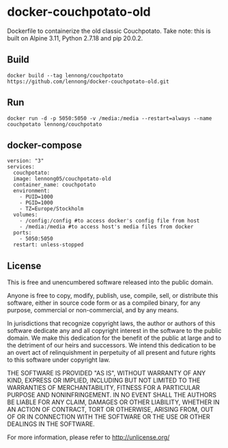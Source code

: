 # docker-couchpotato-old

Dockerfile to containerize the old classic Couchpotato.
Take note: this is built on Alpine 3.11, Python 2.7.18 and pip 20.0.2.

## Build

    docker build --tag lennong/couchpotato https://github.com/lennong/docker-couchpotato-old.git

## Run

    docker run -d -p 5050:5050 -v /media:/media --restart=always --name couchpotato lennong/couchpotato

## docker-compose

    version: "3"
    services:
      couchpotato:
      image: lennong05/couchpotato-old
      container_name: couchpotato
      environment:
        - PUID=1000
        - PGID=1000
        - TZ=Europe/Stockholm
      volumes:
        - /config:/config #to access docker's config file from host
        - /media:/media #to access host's media files from docker
      ports:
        - 5050:5050
      restart: unless-stopped

## License

This is free and unencumbered software released into the public domain.

Anyone is free to copy, modify, publish, use, compile, sell, or
distribute this software, either in source code form or as a compiled
binary, for any purpose, commercial or non-commercial, and by any
means.

In jurisdictions that recognize copyright laws, the author or authors
of this software dedicate any and all copyright interest in the
software to the public domain. We make this dedication for the benefit
of the public at large and to the detriment of our heirs and
successors. We intend this dedication to be an overt act of
relinquishment in perpetuity of all present and future rights to this
software under copyright law.

THE SOFTWARE IS PROVIDED "AS IS", WITHOUT WARRANTY OF ANY KIND,
EXPRESS OR IMPLIED, INCLUDING BUT NOT LIMITED TO THE WARRANTIES OF
MERCHANTABILITY, FITNESS FOR A PARTICULAR PURPOSE AND NONINFRINGEMENT.
IN NO EVENT SHALL THE AUTHORS BE LIABLE FOR ANY CLAIM, DAMAGES OR
OTHER LIABILITY, WHETHER IN AN ACTION OF CONTRACT, TORT OR OTHERWISE,
ARISING FROM, OUT OF OR IN CONNECTION WITH THE SOFTWARE OR THE USE OR
OTHER DEALINGS IN THE SOFTWARE.

For more information, please refer to <http://unlicense.org/>
